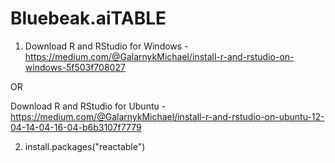 # Bluebeak.aiTABLE

1) Download R and RStudio for Windows - https://medium.com/@GalarnykMichael/install-r-and-rstudio-on-windows-5f503f708027

OR

Download R and RStudio for Ubuntu - https://medium.com/@GalarnykMichael/install-r-and-rstudio-on-ubuntu-12-04-14-04-16-04-b6b3107f7779

2) install.packages("reactable")
